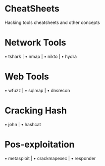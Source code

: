 # CheatSheets
Hacking tools cheatsheets and other concepts

# Network Tools
• tshark | • nmap | • nikto | • hydra

# Web Tools
• wfuzz | • sqlmap | • dnsrecon

# Cracking Hash
• john | • hashcat

# Pos-exploitation
• metasploit | • crackmapexec | • responder
